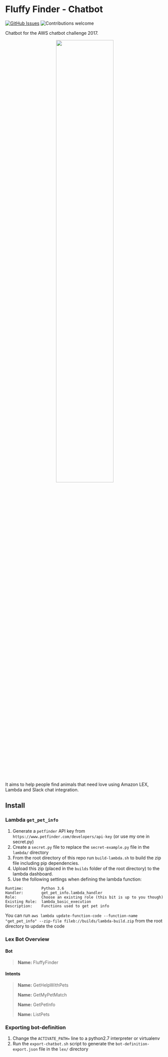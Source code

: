 # Fluffy Finder - Chatbot
[![GitHub Issues](https://img.shields.io/github/issues/t04glovern/fluffy-finder-chatbot.svg)](https://github.com/t04glovern/fluffy-finder-chatbot/issues)
![Contributions welcome](https://img.shields.io/badge/contributions-welcome-brightgreen.svg)

Chatbot for the AWS chatbot challenge 2017.

<p align="center"><img width=60%% src="https://github.com/t04glovern/fluffy-finder-chatbot/blob/master/images/demo-01.png"></p>

It aims to help people find animals that need love using Amazon LEX, Lambda and Slack chat integration.

## Install

### Lambda `get_pet_info`

1. Generate a `petfinder` API key from `https://www.petfinder.com/developers/api-key` (or use my one in secret.py)
2. Create a `secret.py` file to replace the `secret-example.py` file in the `lambda/` directory
3. From the root directory of this repo run `build-lambda.sh` to build the zip file including pip dependencies.
4. Upload this zip (placed in the `builds` folder of the root directory) to the lambda dashboard.
5. Use the following settings when defining the lambda function:

```
Runtime:        Python 3.6
Handler:        get_pet_info.lambda_handler
Role:           Choose an existing role (this bit is up to you though)
Existing Role:  lambda_basic_execution
Description:    Functions used to get pet info
```

You can run `aws lambda update-function-code --function-name "get_pet_info" --zip-file fileb://builds/lambda-build.zip` from the root directory to update the code

### Lex Bot Overview

#### Bot

> **Name:**
>       FluffyFinder

#### Intents

> **Name:**
>   GetHelpWithPets
>
> **Name:**
>   GetMyPetMatch
>
> **Name:**
>   GetPetInfo
>
> **Name:**
>   ListPets

### Exporting bot-definition

1. Change the `ACTIVATE_PATH=` line to a python2.7 interpreter or virtualenv
2. Run the `export-chatbot.sh` script to generate the `bot-definition-export.json` file in the `lex/` directory
